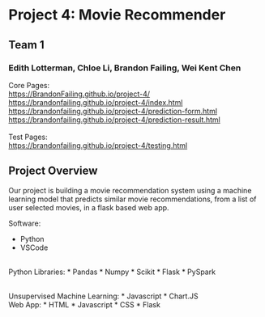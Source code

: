 # Project 4: Movie Recommender 
## Team 1
### Edith Lotterman, Chloe Li, Brandon Failing, Wei Kent Chen
Core Pages: <br>
https://BrandonFailing.github.io/project-4/ <br>
https://brandonfailing.github.io/project-4/index.html <br>
https://brandonfailing.github.io/project-4/prediction-form.html <br>
https://brandonfailing.github.io/project-4/prediction-result.html <br>
<br>
Test Pages: <br>
https://brandonfailing.github.io/project-4/testing.html
<br>

## Project Overview

Our project is building a movie recommendation system using a machine learning model that predicts similar movie recommendations, from a list of user selected movies, in a flask based web app.

Software:
* Python
* VSCode <p>
<br>
Python Libraries:
* Pandas
* Numpy
* Scikit
* Flask
* PySpark <p>
<br>
Unsupervised Machine Learning:
* Javascript
* Chart.JS
<br>
Web App:
* HTML
* Javascript
* CSS
* Flask
